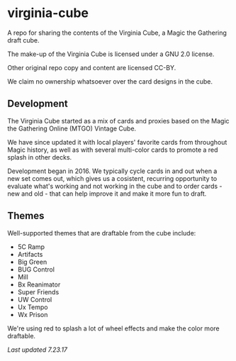 # virginia-cube
A repo for sharing the contents of the Virginia Cube, a Magic the Gathering draft cube.

The make-up of the Virginia Cube is licensed under a GNU 2.0 license.

Other original repo copy and content are licensed CC-BY.

We claim no ownership whatsoever over the card designs in the cube.

## Development

The Virginia Cube started as a mix of cards and proxies based on the Magic the Gathering Online (MTGO) Vintage Cube.

We have since updated it with local players' favorite cards from throughout Magic history, as well as with several multi-color cards to promote a red splash in other decks.

Development began in 2016. We typically cycle cards in and out when a new set comes out, which gives us a cosistent, recurring opportunity to evaluate what's working and not working in the cube and to order cards - new and old - that can help improve it and make it more fun to draft.

## Themes
Well-supported themes that are draftable from the cube include:

- 5C Ramp
- Artifacts
- Big Green
- BUG Control
- Mill
- Bx Reanimator
- Super Friends
- UW Control
- Ux Tempo
- Wx Prison

We're using red to splash a lot of wheel effects and make the color more draftable.

*Last updated 7.23.17*
